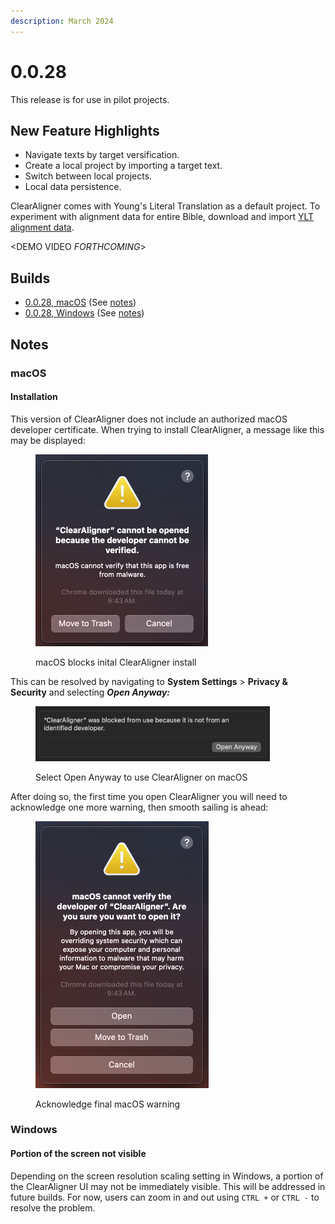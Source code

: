 ```yaml
---
description: March 2024
---
```


# 0.0.28

This release is for use in pilot projects.

## New Feature Highlights

* Navigate texts by target versification.
* Create a local project by importing a target text.
* Switch between local projects.
* Local data persistence.

ClearAligner comes with Young's Literal Translation as a default project. To experiment with alignment data for entire Bible, download and import [YLT alignment data](https://drive.google.com/file/d/1hLLHuXFMawb4I7uZItm9emvZ1K49BblB/view?usp=sharing).

\<DEMO VIDEO _FORTHCOMING_>

## Builds

* [0.0.28, macOS](https://drive.google.com/file/d/1KrAK50Caca8XgsHmMBqXHKBnqCE8FzoU/view?usp=sharing) (See [notes](0.0.28.md#macos))
* [0.0.28, Windows](https://drive.google.com/file/d/1lCDepjRnAV6o6yg3iHFMIBwpB5unHRdM/view?usp=sharing) (See [notes](0.0.28.md#windows))

## Notes

### macOS

#### Installation

This version of ClearAligner does not include an authorized macOS developer certificate. When trying to install ClearAligner, a message like this may be displayed:

<figure><img src="../.gitbook/assets/image (1).png" alt="" width="276"><figcaption><p>macOS blocks inital ClearAligner install</p></figcaption></figure>

This can be resolved by navigating to **System Settings** > **Privacy & Security** and selecting _**Open Anyway:**_&#x20;

<figure><img src="../.gitbook/assets/image.png" alt="" width="375"><figcaption><p>Select Open Anyway to use ClearAligner on macOS</p></figcaption></figure>

After doing so, the first time you open ClearAligner you will need to acknowledge one more warning, then smooth sailing is ahead:

<figure><img src="../.gitbook/assets/image (2).png" alt="" width="277"><figcaption><p>Acknowledge final macOS warning</p></figcaption></figure>

### Windows

#### Portion of the screen not visible

Depending on the screen resolution scaling setting in Windows, a portion of the ClearAligner UI may not be immediately visible. This will be addressed in future builds. For now, users can zoom in and out using `CTRL +` or `CTRL -` to resolve the problem.

